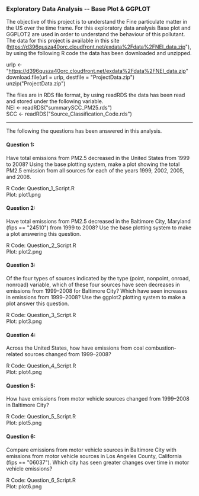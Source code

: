 ### Exploratory Data Analysis -- Base Plot & GGPLOT


The objective of this project is to understand the Fine particulate matter in the US over the time frame. For this exploratory data analysis Base plot and GGPLOT2 are used in order to understand the behaviour of this pollutant. 
The data for this project is available in this site (https://d396qusza40orc.cloudfront.net/exdata%2Fdata%2FNEI_data.zip"), by using the following R code the data has been downloaded and unzipped.


urlp <- "https://d396qusza40orc.cloudfront.net/exdata%2Fdata%2FNEI_data.zip" <br />
download.file(url = urlp, destfile = "ProjectData.zip") <br />
unzip("ProjectData.zip")<br />

The files are in RDS file format, by using readRDS the data has been read and stored under the following variable.<br />
NEI <- readRDS("summarySCC_PM25.rds") <br />
SCC <- readRDS("Source_Classification_Code.rds") <br />


--------------------------------------------------------------------------------------------------------------------------------


The following the questions has been answered in this analysis.

#### Question 1:
Have total emissions from PM2.5 decreased in the United States from 1999 to 2008? Using the base plotting system, make a plot showing the total PM2.5 emission from all sources for each of the years 1999, 2002, 2005, and 2008.


R Code: Question_1_Script.R <br />
Plot: plot1.png

#### Question 2:

Have total emissions from PM2.5 decreased in the Baltimore City, Maryland (fips == "24510") from 1999 to 2008? Use the base plotting system to make a plot answering this question.

R Code: Question_2_Script.R <br />
Plot: plot2.png

#### Question 3:

Of the four types of sources indicated by the type (point, nonpoint, onroad, nonroad) variable, which of these four sources have seen decreases in emissions from 1999–2008 for Baltimore City? Which have seen increases in emissions from 1999–2008? Use the ggplot2 plotting system to make a plot answer this question.

R Code: Question_3_Script.R <br />
Plot: plot3.png

#### Question 4:

Across the United States, how have emissions from coal combustion-related sources changed from 1999–2008?

R Code: Question_4_Script.R <br />
Plot: plot4.png

#### Question 5:

How have emissions from motor vehicle sources changed from 1999–2008 in Baltimore City?

R Code: Question_5_Script.R <br />
Plot: plot5.png

#### Question 6:

Compare emissions from motor vehicle sources in Baltimore City with emissions from motor vehicle sources in Los Angeles County, California (fips == "06037"). Which city has seen greater changes over time in motor vehicle emissions?

R Code: Question_6_Script.R <br />
Plot: plot6.png

